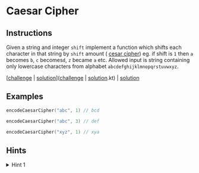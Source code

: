 # Caesar Cipher

## Instructions

Given a string and integer `shift` implement a function which shifts each character in that string by `shift` amount (
[cesar cipher](https://cryptii.com/pipes/caesar-cipher)) eg. if shift is `1` then `a` becomes `b`, `c` becomes`d`, `z`
became `a` etc. Allowed input is string containing only lowercase characters from alphabet `abcdefghijklmnopqrstuvwxyz`.

[[challenge](challenge) | [solution](solution.kt)]([challenge](challenge) | [solution](solution.kt).kt) | [solution](solution.kt)

## Examples

```kotlin
encodeCaesarCipher("abc", 1) // bcd

encodeCaesarCipher("abc", 3) // def

encodeCaesarCipher("xyz", 1) // xya
```

## Hints

<details>
<summary>Hint 1</summary>
Use <a href="http://sticksandstones.kstrom.com/appen.html">ASCI character table</a>
</details>
